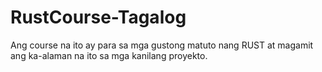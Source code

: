 # RustCourse-Tagalog
Ang course na ito ay para sa mga gustong matuto nang RUST at magamit ang ka-alaman na  ito sa mga kanilang proyekto.
